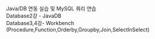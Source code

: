 Java/DB 연동 실습 및 MySQL 쿼리 연습<br>
Database2강 - JavaDB <br>
Database3,4강- Workbench (Procedure,Function,Orderby,Groupby,Join,SelectInSelect)<br>
